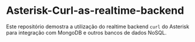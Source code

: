 # Asterisk-Curl-as-realtime-backend

Este repositório demostra a utilização do realtime backend `curl` do Asterisk para integração com MongoDB e outros bancos de dados NoSQL. 
